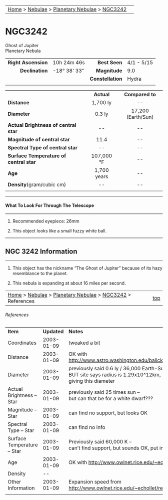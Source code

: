 <script src="/js/whatsup.js"></script>
<script type="text/javascript">
	var objectName ="NGC 3242"
	var objectDesc ="Ghost of Jupiter<br/>Planetary Nebula<br/>in the Constellation<br/>Hydra"
	var objectImage="ngc3242.jpg"
</script>

|    |    |
|:---|---:|
|[Home](/notes/#object-notes) > [Nebulae](/notes/#nebulae) > [Planetary Nebulae](../!planetary-nebulae-info) > [NGC3242](#ngc3242)| <div id=whatsup></div> |

# NGC3242
Ghost of Jupiter<br/>
Planetary Nebula

|   |   |   |   |
|--:|:--|--:|:--|
|**Right Ascension**|10h 24m 46s|**Best Seen**|4/1 - 5/15|
|**Declination**    |-18&deg; 38' 33"|**Magnitude**|9.0|  
|  |  |**Constellation**|Hydra|
|  |  |  |  |

|  |  |  |
|--|:--:|:--:|
|  |**Actual**|**Compared to**|
|**Distance**|1,700 ly|--|
|**Diameter**|0.3 ly|17,200 (Earth/Sun)|
|**Actual Brightness of central star**|--|--|
|**Magnitude of central star**|11.4|--|
|**Spectral Type of central star**|--|--|
|**Surface Temperature of central star**|107,000 &deg;F|--|
|**Age**|1,700 years|--|
|**Density**(gram/cubic cm)|--|--|
|  |  |  |

---
#### What To Look For Through The Telescope
---

1.	Recommended eyepiece: 26mm

2.	This object looks like a small fuzzy white ball.

---
## NGC 3242 Information
---

1.	This object has the nickname “The Ghost of Jupiter” because of its hazy resemblance to the planet.

2.	This nebula is expanding at about 16 miles per second.

|    |    |
|:---|---:|
|[Home](/notes/#object-notes) > [Nebulae](/notes/#nebulae) > [Planetary Nebulae](../!planetary-nebulae-info) > [NGC3242](#ngc3242) > References| [top](#ngc3242) |

###### References
|             |             |           |
|-------------|-------------|-----------|
| **Item**    | **Updated** | **Notes** |
|Coordinates|2003-01-09|tweaked a bit|
|Distance	|2003-01-09|OK with<br/> <http://www.astro.washington.edu/balick/WFPC2/n3242.caption.html>|
|Diameter	|2003-01-09|previously said 0.6 ly / 36,000 Earth-Sun distance<br/>BUT site says radius is 1.29x10^12km,<br/>giving this diameter|
|Actual Brightness – Star|2003-01-09|previously said 25 times sun –<br/>but can that be for a white dwarf???|
|Magnitude – Star|2003-01-09|can find no support, but looks OK|
|Spectral Type – Star|2003-01-09|can find no info|
|Surface Temperature – Star	|2003-01-09|Previously said 60,000 K –<br/> can’t find support, but sounds OK, put in &deg;F|
|Age	|2003-01-09|OK with <http://www.owlnet.rice.edu/~echollet/results.htm>|
|Density	|--	|  |
|Other Information	|2003-01-09|Expansion speed from <http://www.owlnet.rice.edu/~echollet/results.htm>|
|  |  |  |
